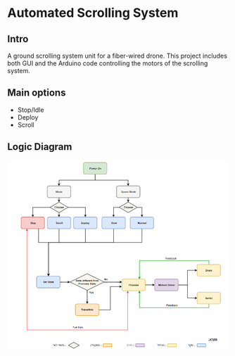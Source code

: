 # Automated Scrolling System

## Intro
A ground scrolling system unit for a fiber-wired drone.
This project includes both GUI and the Arduino code controlling the motors of the scrolling system.

## Main options
- Stop/Idle
- Deploy
- Scroll

## Logic Diagram

![Screenshot](Logic%20Diagram_2.PNG)

